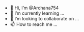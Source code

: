 - 👋 Hi, I’m @Archana754
- 🌱 I’m currently learning ...
- 💞️ I’m looking to collaborate on ...
- 📫 How to reach me ...

<!---
Archana754/Archana754 is a ✨ special ✨ repository because its `README.md` (this file) appears on your GitHub profile.
You can click the Preview link to take a look at your changes.
--->
